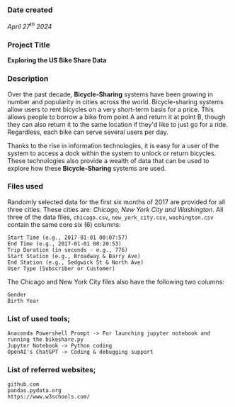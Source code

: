 

### Date created
_April 27<sup>th</sup> 2024_

### Project Title
**Exploring the US Bike Share Data**

### Description
Over the past decade, **Bicycle-Sharing** systems have been growing in number and popularity in cities across the world. Bicycle-sharing systems allow users to rent bicycles on a very short-term basis for a price. This allows people to borrow a bike from point A and return it at point B, though they can also return it to the same location if they'd like to just go for a ride. Regardless, each bike can serve several users per day.

Thanks to the rise in information technologies, it is easy for a user of the system to access a dock within the system to unlock or return bicycles. These technologies also provide a wealth of data that can be used to explore how these **Bicycle-Sharing** systems are used.



### Files used
Randomly selected data for the first six months of 2017 are provided for all three cities. These cities are: _Chicago, New York City and Washington_. All three of the data files, `chicago.csv`, `new_york_city.csv`, `washington.csv` contain the same core six (6) columns:

    Start Time (e.g., 2017-01-01 00:07:57)
    End Time (e.g., 2017-01-01 00:20:53)
    Trip Duration (in seconds - e.g., 776)
    Start Station (e.g., Broadway & Barry Ave)
    End Station (e.g., Sedgwick St & North Ave)
    User Type (Subscriber or Customer)

The Chicago and New York City files also have the following two columns:

    Gender
    Birth Year

### List of used tools;
```
Anaconda Powershell Prompt -> For launching jupyter notebook and running the bikeshare.py
Jupyter Notebook -> Python coding
OpenAI's ChatGPT -> Coding & debugging support

```

### List of referred websites;
```
github.com
pandas.pydata.org
https://www.w3schools.com/
```


